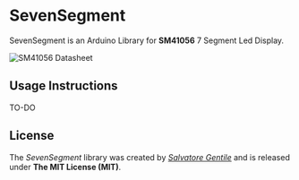 SevenSegment
============
SevenSegment is an Arduino Library for **SM41056** 7 Segment Led Display.

![SM41056 Datasheet](https://github.com/SalvoGentile/SevenSegment/raw/master/Extras/SM41056_Datasheet.png)

Usage Instructions
------------------
TO-DO

License
-------
The _SevenSegment_ library was created by [_Salvatore Gentile_](https://twitter.com/SalvoGentile) and is released under **The MIT License (MIT)**.
